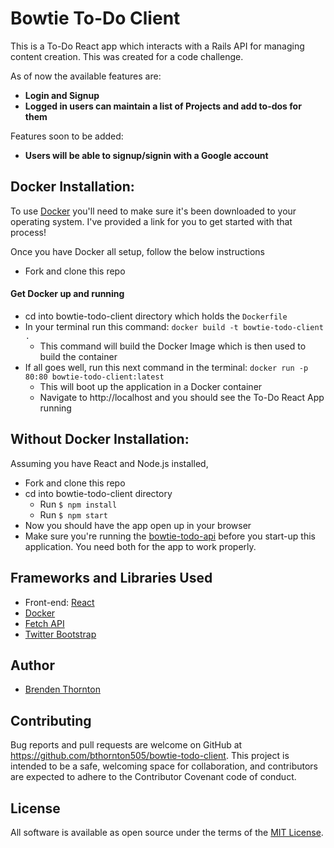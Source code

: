 # Bowtie To-Do Client

This is a To-Do React app which interacts with a Rails API for managing content creation. This was created for a code challenge.

As of now the available features are:

- **Login and Signup**
- **Logged in users can maintain a list of Projects and add to-dos for them**

Features soon to be added:

- **Users will be able to signup/signin with a Google account**

## Docker Installation:

To use [Docker](https://docs.docker.com/docker-for-mac/install/) you'll need to make sure it's been downloaded to your operating system. I've provided a link for you to get started with that process!

Once you have Docker all setup, follow the below instructions

- Fork and clone this repo

#### Get Docker up and running

- cd into bowtie-todo-client directory which holds the `Dockerfile`
- In your terminal run this command: `docker build -t bowtie-todo-client .`
  - This command will build the Docker Image which is then used to build the container
- If all goes well, run this next command in the terminal: `docker run -p 80:80 bowtie-todo-client:latest`
  - This will boot up the application in a Docker container
  - Navigate to http://localhost and you should see the To-Do React App running

## Without Docker Installation:

Assuming you have React and Node.js installed,

- Fork and clone this repo
- cd into bowtie-todo-client directory
  - Run `$ npm install`
  - Run `$ npm start`
- Now you should have the app open up in your browser
- Make sure you're running the [bowtie-todo-api](https://github.com/bthornton505/bowtie-todo-api) before you start-up this application. You need both for the app to work properly.

## Frameworks and Libraries Used

- Front-end: [React](https://reactjs.org/)
- [Docker](https://www.docker.com/)
- [Fetch API](https://developer.mozilla.org/en-US/docs/Web/API/Fetch_API)
- [Twitter Bootstrap](https://getbootstrap.com/)

## Author

- [Brenden Thornton](https://github.com/bthornton505)

## Contributing

Bug reports and pull requests are welcome on GitHub at https://github.com/bthornton505/bowtie-todo-client. This project is intended to be a safe, welcoming space for collaboration, and contributors are expected to adhere to the Contributor Covenant code of conduct.

## License

All software is available as open source under the terms of the [MIT License](https://github.com/bthornton505/bowtie-todo-client/blob/master/LICENSE).
